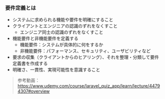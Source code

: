 ### 要件定義とは
- システムに求められる機能や要件を明確にすること
- クライアントとエンジニアの認識のずれをなくすこと
  - エンジニア同士の認識のずれをなくすこと
- 機能要件と非機能要件を定義する
  - 機能要件：システムが具体的に何をするか
  - 非機能要件：パフォーマンス、セキュリティ、ユーザビリティなど
- 要求の収集（クライアントからのヒアリング）、それを整理・分類して要件定義書を作成する
- 明確さ、一貫性、実現可能性を意識すること

> 参考動画：https://www.udemy.com/course/laravel_quiz_app/learn/lecture/44794307#overview
